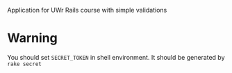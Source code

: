 Application for UWr Rails course with simple validations

Warning
==

You should set `SECRET_TOKEN` in shell environment. It should be generated by
`rake secret`
